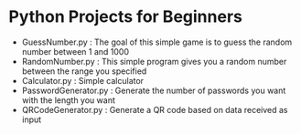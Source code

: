 # Python Projects for Beginners

- GuessNumber.py : The goal of this simple game is to guess the random number between 1 and 1000
- RandomNumber.py : This simple program gives you a random number between the range you specified
- Calculator.py : Simple calculator
- PasswordGenerator.py : Generate the number of passwords you want with the length you want
- QRCodeGenerator.py : Generate a QR code based on data received as input
